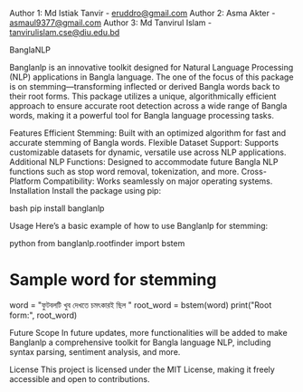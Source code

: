 Author 1: Md Istiak Tanvir - eruddro@gmail.com
Author 2: Asma Akter - asmaul9377@gmail.com
Author 3: Md Tanvirul Islam - tanvirulislam.cse@diu.edu.bd


BanglaNLP

Banglanlp is an innovative toolkit designed for Natural Language Processing (NLP) applications in Bangla language. The one of the focus of this package is on stemming—transforming inflected or derived Bangla words back to their root forms. This package utilizes a unique, algorithmically efficient approach to ensure accurate root detection across a wide range of Bangla words, making it a powerful tool for Bangla language processing tasks.

Features
Efficient Stemming: Built with an optimized algorithm for fast and accurate stemming of Bangla words.
Flexible Dataset Support: Supports customizable datasets for dynamic, versatile use across NLP applications.
Additional NLP Functions: Designed to accommodate future Bangla NLP functions such as stop word removal, tokenization, and more.
Cross-Platform Compatibility: Works seamlessly on major operating systems.
Installation
Install the package using pip:

bash
pip install banglanlp

Usage
Here’s a basic example of how to use Banglanlp for stemming:

python
from banglanlp.rootfinder import bstem

# Sample word for stemming
word = "ফুটবলটি খুব দেখতে চমৎকারই ছিল "
root_word = bstem(word)
print("Root form:", root_word)

Future Scope
In future updates, more functionalities will be added to make Banglanlp a comprehensive toolkit for Bangla language NLP, including syntax parsing, sentiment analysis, and more.

License
This project is licensed under the MIT License, making it freely accessible and open to contributions.